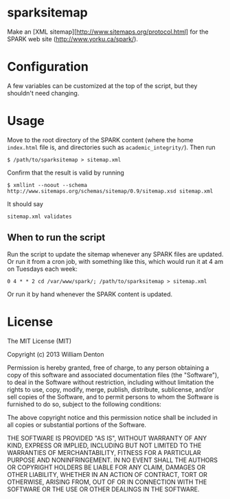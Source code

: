 # sparksitemap

Make an [XML sitemap][http://www.sitemaps.org/protocol.html] for the SPARK web site (http://www.yorku.ca/spark/).

# Configuration

A few variables can be customized at the top of the script, but they shouldn't need changing.

# Usage

Move to the root directory of the SPARK content (where the home `index.html` file is, and directories such as `academic_integrity/`).  Then run

    $ /path/to/sparksitemap > sitemap.xml

Confirm that the result is valid by running

	$ xmllint --noout --schema http://www.sitemaps.org/schemas/sitemap/0.9/sitemap.xsd sitemap.xml

It should say

	sitemap.xml validates

## When to run the script

Run the script to update the sitemap whenever any SPARK files are updated.  Or run it from a cron job, with something like this, which would run it at 4 am on Tuesdays each week:

    0 4 * * 2 cd /var/www/spark/; /path/to/sparksitemap > sitemap.xml

Or run it by hand whenever the SPARK content is updated.

# License

The MIT License (MIT)

Copyright (c) 2013 William Denton

Permission is hereby granted, free of charge, to any person obtaining a copy
of this software and associated documentation files (the "Software"), to deal
in the Software without restriction, including without limitation the rights
to use, copy, modify, merge, publish, distribute, sublicense, and/or sell
copies of the Software, and to permit persons to whom the Software is
furnished to do so, subject to the following conditions:

The above copyright notice and this permission notice shall be included in
all copies or substantial portions of the Software.

THE SOFTWARE IS PROVIDED "AS IS", WITHOUT WARRANTY OF ANY KIND, EXPRESS OR
IMPLIED, INCLUDING BUT NOT LIMITED TO THE WARRANTIES OF MERCHANTABILITY,
FITNESS FOR A PARTICULAR PURPOSE AND NONINFRINGEMENT. IN NO EVENT SHALL THE
AUTHORS OR COPYRIGHT HOLDERS BE LIABLE FOR ANY CLAIM, DAMAGES OR OTHER
LIABILITY, WHETHER IN AN ACTION OF CONTRACT, TORT OR OTHERWISE, ARISING FROM,
OUT OF OR IN CONNECTION WITH THE SOFTWARE OR THE USE OR OTHER DEALINGS IN
THE SOFTWARE.

